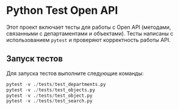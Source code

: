 # Python Test Open API

Этот проект включает тесты для работы с Open API (методами, связанными с департаментами и объектами). Тесты написаны с использованием `pytest` и проверяют корректность работы API.

## Запуск тестов

Для запуска тестов выполните следующие команды:

```python
pytest -v ./tests/test_departments.py
pytest -v ./tests/test_objects.py
pytest -v ./tests/test_object.py
pytest -v ./tests/test_search.py
```